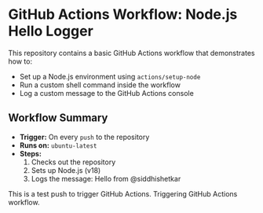 # GitHub Actions Workflow: Node.js Hello Logger

This repository contains a basic GitHub Actions workflow that demonstrates how to:

- Set up a Node.js environment using `actions/setup-node`
- Run a custom shell command inside the workflow
- Log a custom message to the GitHub Actions console

## Workflow Summary

- **Trigger:** On every `push` to the repository
- **Runs on:** `ubuntu-latest`
- **Steps:**
  1. Checks out the repository
  2. Sets up Node.js (v18)
  3. Logs the message:  Hello from @siddhishetkar

This is a test push to trigger GitHub Actions.
Triggering GitHub Actions workflow.

